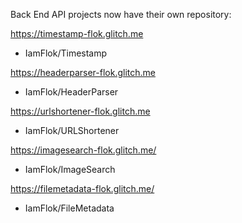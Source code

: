Back End API projects now have their own repository:

https://timestamp-flok.glitch.me
- IamFlok/Timestamp

https://headerparser-flok.glitch.me
- IamFlok/HeaderParser

https://urlshortener-flok.glitch.me
- IamFlok/URLShortener

https://imagesearch-flok.glitch.me/
- IamFlok/ImageSearch

https://filemetadata-flok.glitch.me/
- IamFlok/FileMetadata
